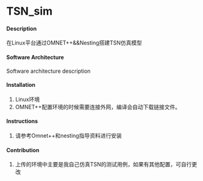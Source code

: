 # TSN_sim

#### Description
在Linux平台通过OMNET++&&Nesting搭建TSN仿真模型

#### Software Architecture
Software architecture description

#### Installation

1.  Linux环境
2.  OMNET++配置环境的时候需要连接外网，编译会自动下载链接文件。

#### Instructions

1.  请参考Omnet++和nesting指导资料进行安装

#### Contribution

1.  上传的环境中主要是我自己仿真TSN的测试用例，如果有其他配置，可自行更改


